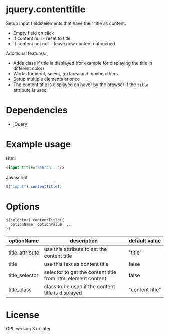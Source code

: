 # jquery.contenttitle
Setup input fields\elements that have their title as content.

- Empty field on click
- If content null - reset to title
- If content not null - leave new content untouched

Additional features:
- Adds class if title is displayed (for example for displaying the title in different color)
- Works for input, select, textarea and maybe others
- Setup multiple elements at once
- The content title is displayed on hover by the browser if the ``title`` attribute is used

# Dependencies
- jQuery

# Example usage
Html
```html
<input title="search..."/>
```

Javascript
```javascript
$("input").contentTitle()
```

# Options
```
$(selector).contentTitle({
  optionName: optionValue, ...
})
```

|optionName|description|default value|
----|----|----
|title_attribute|use this attribute to set the content title|"title"|
|title|use this text as content title|false|
|title_selector|selector to get the content title from html element content|false|
|title_class|class to be used if the content title is displayed|"contentTitle"|

# License
GPL version 3 or later
